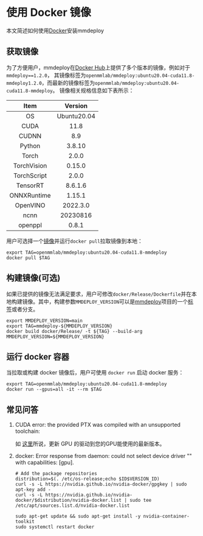 # 使用 Docker 镜像

本文简述如何使用[Docker](https://docs.docker.com/get-docker/)安装mmdeploy

## 获取镜像

为了方便用户，mmdeploy在[Docker Hub](https://hub.docker.com/r/openmmlab/mmdeploy)上提供了多个版本的镜像，例如对于`mmdeploy==1.2.0`，
其镜像标签为`openmmlab/mmdeploy:ubuntu20.04-cuda11.8-mmdeploy1.2.0`，而最新的镜像标签为`openmmlab/mmdeploy:ubuntu20.04-cuda11.8-mmdeploy`。
镜像相关规格信息如下表所示：

|    Item     |   Version   |
| :---------: | :---------: |
|     OS      | Ubuntu20.04 |
|    CUDA     |    11.8     |
|    CUDNN    |     8.9     |
|   Python    |   3.8.10    |
|    Torch    |    2.0.0    |
| TorchVision |   0.15.0    |
| TorchScript |    2.0.0    |
|  TensorRT   |   8.6.1.6   |
| ONNXRuntime |   1.15.1    |
|  OpenVINO   |  2022.3.0   |
|    ncnn     |  20230816   |
|   openppl   |    0.8.1    |

用户可选择一个[镜像](https://hub.docker.com/r/openmmlab/mmdeploy/tags)并运行`docker pull`拉取镜像到本地：

```shell
export TAG=openmmlab/mmdeploy:ubuntu20.04-cuda11.8-mmdeploy
docker pull $TAG
```

## 构建镜像(可选)

如果已提供的镜像无法满足要求，用户可修改`docker/Release/Dockerfile`并在本地构建镜像。其中，构建参数`MMDEPLOY_VERSION`可以是[mmdeploy](https://github.com/open-mmlab/mmdeploy)项目的一个[标签](https://github.com/open-mmlab/mmdeploy/tags)或者分支。

```shell
export MMDEPLOY_VERSION=main
export TAG=mmdeploy-${MMDEPLOY_VERSION}
docker build docker/Release/ -t ${TAG} --build-arg MMDEPLOY_VERSION=${MMDEPLOY_VERSION}
```

## 运行 docker 容器

当拉取或构建 docker 镜像后，用户可使用 `docker run` 启动 docker 服务：

```shell
export TAG=openmmlab/mmdeploy:ubuntu20.04-cuda11.8-mmdeploy
docker run --gpus=all -it --rm $TAG
```

## 常见问答

1. CUDA error: the provided PTX was compiled with an unsupported toolchain:

   如 [这里](https://forums.developer.nvidia.com/t/cuda-error-the-provided-ptx-was-compiled-with-an-unsupported-toolchain/185754)所说，更新 GPU 的驱动到您的GPU能使用的最新版本。

2. docker: Error response from daemon: could not select device driver "" with capabilities: [gpu].

   ```shell
   # Add the package repositories
   distribution=$(. /etc/os-release;echo $ID$VERSION_ID)
   curl -s -L https://nvidia.github.io/nvidia-docker/gpgkey | sudo apt-key add -
   curl -s -L https://nvidia.github.io/nvidia-docker/$distribution/nvidia-docker.list | sudo tee /etc/apt/sources.list.d/nvidia-docker.list

   sudo apt-get update && sudo apt-get install -y nvidia-container-toolkit
   sudo systemctl restart docker
   ```
